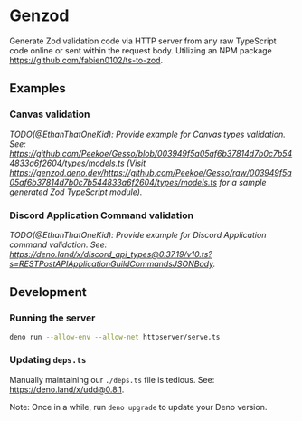# Genzod

Generate Zod validation code via HTTP server from any raw TypeScript code online or sent within the request body. Utilizing an NPM package <https://github.com/fabien0102/ts-to-zod>.

## Examples

### Canvas validation

_TODO(@EthanThatOneKid): Provide example for Canvas types validation. See: <https://github.com/Peekoe/Gesso/blob/003949f5a05af6b37814d7b0c7b544833a6f2604/types/models.ts> (Visit <https://genzod.deno.dev/https://github.com/Peekoe/Gesso/raw/003949f5a05af6b37814d7b0c7b544833a6f2604/types/models.ts> for a sample generated Zod TypeScript module)._

### Discord Application Command validation

_TODO(@EthanThatOneKid): Provide example for Discord Application command validation. See: <https://deno.land/x/discord_api_types@0.37.19/v10.ts?s=RESTPostAPIApplicationGuildCommandsJSONBody>._

## Development

### Running the server

```bash
deno run --allow-env --allow-net httpserver/serve.ts
```

### Updating `deps.ts`

Manually maintaining our `./deps.ts` file is tedious. See: <https://deno.land/x/udd@0.8.1>.

Note: Once in a while, run `deno upgrade` to update your Deno version.